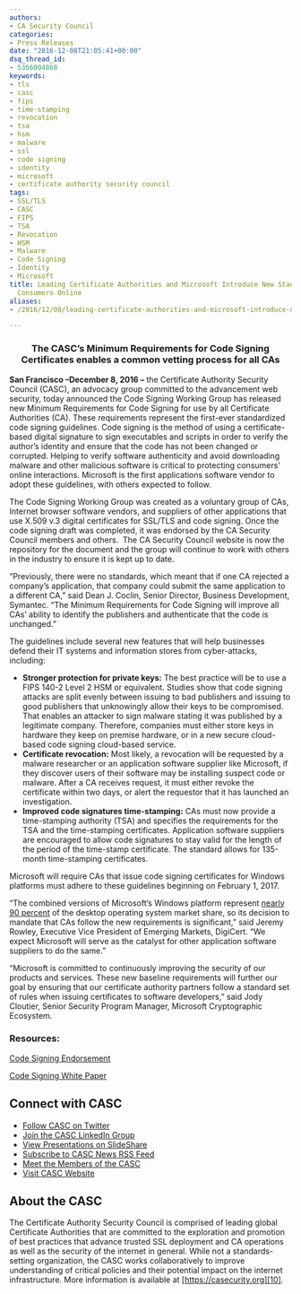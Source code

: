 ```yaml
---
authors:
- CA Security Council
categories:
- Press Releases
date: "2016-12-08T21:05:41+00:00"
dsq_thread_id:
- 5366004868
keywords:
- tls
- casc
- fips
- time-stamping
- revocation
- tsa
- hsm
- malware
- ssl
- code signing
- identity
- microsoft
- certificate authority security council
tags:
- SSL/TLS
- CASC
- FIPS
- TSA
- Revocation
- HSM
- Malware
- Code Signing
- Identity
- Microsoft
title: Leading Certificate Authorities and Microsoft Introduce New Standards to Protect
  Consumers Online
aliases:
- /2016/12/08/leading-certificate-authorities-and-microsoft-introduce-new-standards-to-protect-consumers-online/

---
```

<h3 style="text-align: center; margin-bottom: 1em;">
  The CASC’s Minimum Requirements for Code Signing Certificates enables a common vetting process for all CAs
</h3>

**San Francisco –December 8, 2016 –** the Certificate Authority Security Council (CASC), an advocacy group committed to the advancement web security, today announced the Code Signing Working Group has released new Minimum Requirements for Code Signing for use by all Certificate Authorities (CA). These requirements represent the first-ever standardized code signing guidelines. Code signing is the method of using a certificate-based digital signature to sign executables and scripts in order to verify the author’s identity and ensure that the code has not been changed or corrupted. Helping to verify software authenticity and avoid downloading malware and other malicious software is critical to protecting consumers’ online interactions. Microsoft is the first applications software vendor to adopt these guidelines, with others expected to follow.

The Code Signing Working Group was created as a voluntary group of CAs, Internet browser software vendors, and suppliers of other applications that use X.509 v.3 digital certificates for SSL/TLS and code signing. Once the code signing draft was completed, it was endorsed by the CA Security Council members and others.  The CA Security Council website is now the repository for the document and the group will continue to work with others in the industry to ensure it is kept up to date.

“Previously, there were no standards, which meant that if one CA rejected a company’s application, that company could submit the same application to a different CA,” said Dean J. Coclin, Senior Director, Business Development, Symantec. “The Minimum Requirements for Code Signing will improve all CAs’ ability to identify the publishers and authenticate that the code is unchanged.”

The guidelines include several new features that will help businesses defend their IT systems and information stores from cyber-attacks, including:

  * **Stronger protection for private keys:** The best practice will be to use a FIPS 140-2 Level 2 HSM or equivalent. Studies show that code signing attacks are split evenly between issuing to bad publishers and issuing to good publishers that unknowingly allow their keys to be compromised. That enables an attacker to sign malware stating it was published by a legitimate company. Therefore, companies must either store keys in hardware they keep on premise hardware, or in a new secure cloud-based code signing cloud-based service.
  * **Certificate revocation:** Most likely, a revocation will be requested by a malware researcher or an application software supplier like Microsoft, if they discover users of their software may be installing suspect code or malware. After a CA receives request, it must either revoke the certificate within two days, or alert the requestor that it has launched an investigation.
  * **Improved code signatures time-stamping:** CAs must now provide a time-stamping authority (TSA) and specifies the requirements for the TSA and the time-stamping certificates. Application software suppliers are encouraged to allow code signatures to stay valid for the length of the period of the time-stamp certificate. The standard allows for 135-month time-stamping certificates.

Microsoft will require CAs that issue code signing certificates for Windows platforms must adhere to these guidelines beginning on February 1, 2017.

“The combined versions of Microsoft’s Windows platform represent [nearly 90 percent][1] of the desktop operating system market share, so its decision to mandate that CAs follow the new requirements is significant,” said Jeremy Rowley, Executive Vice President of Emerging Markets, DigiCert. “We expect Microsoft will serve as the catalyst for other application software suppliers to do the same.”

“Microsoft is committed to continuously improving the security of our products and services. These new baseline requirements will further our goal by ensuring that our certificate authority partners follow a standard set of rules when issuing certificates to software developers,” said Jody Cloutier, Senior Security Program Manager, Microsoft Cryptographic Ecosystem.

###  Resources:

[Code Signing Endorsement][2]

[Code Signing White Paper][3]

## Connect with CASC

  * [Follow CASC on Twitter][4]
  * [Join the CASC LinkedIn Group][5]
  * [View Presentations on SlideShare][6]
  * [Subscribe to CASC News RSS Feed][7]
  * [Meet the Members of the CASC][8]
  * [Visit CASC Website][9]

## About the CASC

The Certificate Authority Security Council is comprised of leading global Certificate Authorities that are committed to the exploration and promotion of best practices that advance trusted SSL deployment and CA operations as well as the security of the internet in general. While not a standards-setting organization, the CASC works collaboratively to improve understanding of critical policies and their potential impact on the internet infrastructure. More information is available at [https://casecurity.org][10].


  ###


 [1]: https://www.netmarketshare.com/operating-system-market-share.aspx?qprid=10&qpcustomd=0
 [2]: /uploads/2016/12/Code-Signing-Endorsement.pdf
 [3]: /uploads/2016/12/CASC-Code-Signing.pdf
 [4]: http://bit.ly/X3x9XB
 [5]: http://linkd.in/VSTWdR
 [6]: http://slidesha.re/Ye2dFf
 [7]: http://bit.ly/XE3xRS
 [8]: http://bit.ly/YXYhcP
 [9]: http://bit.ly/VQCIZc
 [10]: https://casecurity.org/
